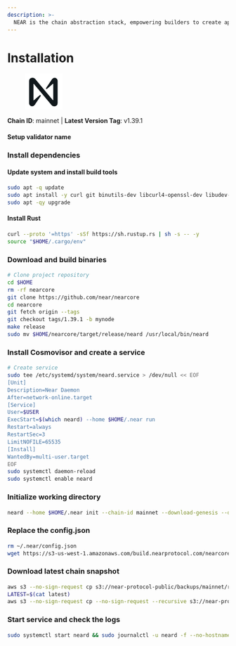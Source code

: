 ```yaml
---
description: >-
  NEAR is the chain abstraction stack, empowering builders to create apps that scale to billions of users and across all blockchains
---
```


# Installation

<figure><img src="../../images/near.png" alt=""><figcaption></figcaption></figure>

**Chain ID**: mainnet | **Latest Version Tag**: v1.39.1 

#### Setup validator name <a href="#setup-validator-name" id="setup-validator-name"></a>

### Install dependencies

#### Update system and install build tools

```bash
sudo apt -q update
sudo apt install -y curl git binutils-dev libcurl4-openssl-dev libudev-dev libssl-dev build-essential zlib1g-dev libdw-dev libiberty-dev cmake gcc g++ docker.io protobuf-compiler libssl-dev pkg-config clang llvm cargo awscli
sudo apt -qy upgrade
```

#### Install Rust

```bash
curl --proto '=https' -sSf https://sh.rustup.rs | sh -s -- -y
source "$HOME/.cargo/env"
```

### Download and build binaries

```bash
# Clone project repository
cd $HOME
rm -rf nearcore
git clone https://github.com/near/nearcore
cd nearcore
git fetch origin --tags
git checkout tags/1.39.1 -b mynode
make release
sudo mv $HOME/nearcore/target/release/neard /usr/local/bin/neard
```

### Install Cosmovisor and create a service

```bash
# Create service
sudo tee /etc/systemd/system/neard.service > /dev/null << EOF
[Unit]
Description=Near Daemon
After=network-online.target
[Service]
User=$USER
ExecStart=$(which neard) --home $HOME/.near run
Restart=always
RestartSec=3
LimitNOFILE=65535
[Install]
WantedBy=multi-user.target
EOF
sudo systemctl daemon-reload
sudo systemctl enable neard
```

### Initialize working directory

```bash
neard --home $HOME/.near init --chain-id mainnet --download-genesis --download-config
```

### Replace the config.json

```bash
rm ~/.near/config.json
wget https://s3-us-west-1.amazonaws.com/build.nearprotocol.com/nearcore-deploy/mainnet/config.json -P ~/.near/
```


### Download latest chain snapshot

```bash
aws s3 --no-sign-request cp s3://near-protocol-public/backups/mainnet/rpc/latest .
LATEST=$(cat latest)
aws s3 --no-sign-request cp --no-sign-request --recursive s3://near-protocol-public/backups/mainnet/rpc/$LATEST ~/.near/data
```

### Start service and check the logs

```bash
sudo systemctl start neard && sudo journalctl -u neard -f --no-hostname -o cat
```
